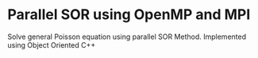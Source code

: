 Parallel SOR using OpenMP and MPI
===


Solve general Poisson equation using parallel SOR Method. Implemented using Object Oriented C++
